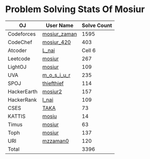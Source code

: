 # Problem Solving Stats Of Mosiur
| OJ | User Name | Solve Count |
| -------- | -------- | -------- |
| Codeforces   | [mosiur_zaman](https://codeforces.com/profile/mosiur_zaman)   | 1595   |
| CodeChef   | [mosiur_420](https://www.codechef.com/users/mosiur_420)   | 403   |
| Atcoder   | [L_nai](https://atcoder.jp/users/L_nai)   | Cell 6   |
| Leetcode   | [mosiur](https://leetcode.com/u/mosiur/)   |  267  |
| LightOJ   | [mosiur](https://lightoj.com/user/mosiur)   | 109   |
| UVA   | [m_o_s_i_u_r](https://uhunt.onlinejudge.org/id/1029983)   | 235   |
| SPOJ   | [thiefthief](https://www.spoj.com/users/thiefthief/)   | 114   |
| HackerEarth   | [mosiur2](https://www.hackerearth.com/@mosiur2)   | 157   |
| HackerRank   | [l_nai](https://www.hackerrank.com/profile/l_nai)   | 109   |
| CSES   | [TAKA](https://cses.fi/user/40092)   | 73   |
| KATTIS   | [mosiu](https://open.kattis.com/users/mosiur)   | 14   |
| Timus   | [mosiur](https://acm.timus.ru/author.aspx?id=295370)   | 63   |
| Toph   | [mosiur](https://toph.co/u/mosiur)   | 137   |
| URI   | [mzzaman0](https://judge.beecrowd.com/en/profile/312516)   | 120   |
| Total   |    |  3396  |

